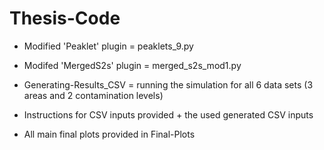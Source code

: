 # Thesis-Code

* Modified 'Peaklet' plugin = peaklets_9.py

* Modifed 'MergedS2s' plugin = merged_s2s_mod1.py
  
* Generating-Results_CSV = running the simulation for all 6 data sets (3 areas and 2 contamination levels)
  
* Instructions for CSV inputs provided + the used generated CSV inputs

* All main final plots provided in Final-Plots
  
